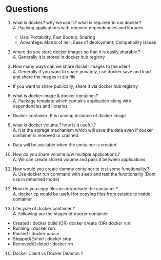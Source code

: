 # Questions

1. what is docker.? why we use it.? what is required to run docker.? <br>
A. Packing applications with required dependencies and libraries
   - Use: Portability, Fast Bootup, Sharing
   - Advantage: Matrix of hell, Ease of deployment, Compatibility issues

3. where do you store docker images so that it is easily sharable.? <br>
A. Generally it is stored in docker hub registry

4. How many ways can we share docker images to the user.? <br>
A. Generally if you want to share privately, use docker save and load and share the images in zip file
- If you want to share publically, share it via docker hub registry

6. what is docker image & docker container.? <br>
A. Package template which contains application along with dependencies and libraries
- Docker container: It is running instance of docker image

8. what is docker volume.? how is it useful.? <br>
A. It is the storage mechanism which will save the data even if docker container is removed or crashed.
- Data will be available when the container is created

10. How do you share volume b/w multiple applications.? <br>
A.  We can create shared volume and pass it between applications

11. How would you create dummy container to test some functionality.? <br>
A.  Use docker run command with sleep and test the functionality [Dont use in detached mode]

12. How do you copy files inside/outside the container.? <br>
A.  docker cp would be useful for copying files from outside to inside container

13. Lifecycle of docker container ? <br>
A. Following are the stages of docker container
  - Created         :   docker build (OR) docker create (OR) docker run 
  - Running         :   docker run
  - Paused          :   docker pause
  - Stopped/Exited  :   docker stop
  - Removed/Deleted :   docker rm

10. Docker Client vs Docker Deamon ?
